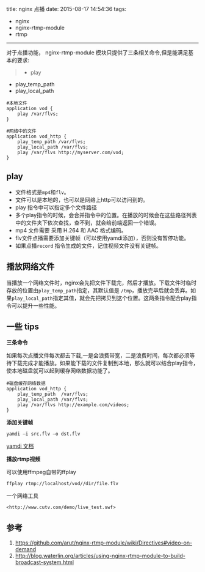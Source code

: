 title: nginx 点播
date: 2015-08-17 14:54:36
tags:
- nginx
- nginx-rtmp-module
- rtmp
---

对于点播功能， nginx-rtmp-module 模块只提供了三条相关命令,但是能满足基本的要求:
>- play
- play_temp_path
- play_local_path


```shell
#本地文件
application vod {
    play /var/flvs;
}

#网络中的文件
application vod_http {
    play_temp_path /var/flvs;
    play_local_path /var/flvs;
    play /var/flvs http://myserver.com/vod;
}
```


## play

- 文件格式是`mp4`和`flv`。
- 文件可以是本地的，也可以是网络上http可以访问到的。
- play 指令中可以指定多个文件路径
- 多个play指令的时候，会合并指令中的位置。在播放的时候会在这些路径列表中的文件夹下依次查找，查不到，就会给前端返回一个错误。
- mp4 文件需要 采用 H.264 和 AAC 格式编码。
- flv文件点播需要添加关键帧（可以使用yamdi添加），否则没有暂停功能。
- 如果点播`record` 指令生成的文件，记住视频文件没有关键帧。

## 播放网络文件


当播放一个网络文件时，nginx会先把文件下载完，然后才播放。下载文件时临时存放的位置由`play_temp_path`指定，其默认值是 `/tmp`，播放完毕后就会丢弃。如果`play_local_path`指定其值，就会先把拷贝到这个位置。这两条指令配合play指令可以提升一些性能。



## 一些 tips

**三条命令**

如果每次点播文件每次都去下载,一是会浪费带宽，二是浪费时间，每次都必须等待下载完成才能播放。如果能下载的文件复制到本地，那么就可以结合play指令，使本地磁盘就可以起到缓存网络数据功能了。

```shell
#磁盘缓存网络数据
application vod_http {
    play_temp_path  /var/flvs;
    play_local_path /var/flvs;
    play /var/flvs http://example.com/videos;
}
```

**添加关键帧**

    yamdi –i src.flv –o dst.flv

[yamdi 文档](http://yamdi.sourceforge.net/)

**播放rtmp视频**

可以使用ffmpeg自带的ffplay

    ffplay rtmp://localhost/vod//dir/file.flv

一个网络工具
    
    <http://www.cutv.com/demo/live_test.swf>


## 参考

1. https://github.com/arut/nginx-rtmp-module/wiki/Directives#video-on-demand
2. http://blog.waterlin.org/articles/using-nginx-rtmp-module-to-build-broadcast-system.html